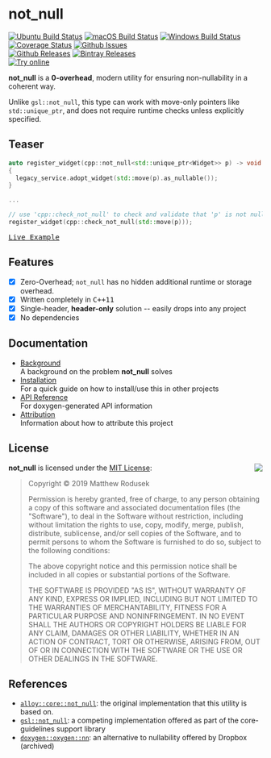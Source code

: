 # not_null

[![Ubuntu Build Status](https://github.com/bitwizeshift/not_null/workflows/Ubuntu/badge.svg?branch=master)](https://github.com/bitwizeshift/not_null/actions?query=workflow%3AUbuntu)
[![macOS Build Status](https://github.com/bitwizeshift/not_null/workflows/macOS/badge.svg?branch=master)](https://github.com/bitwizeshift/not_null/actions?query=workflow%3AmacOS)
[![Windows Build Status](https://github.com/bitwizeshift/not_null/workflows/Windows/badge.svg?branch=master)](https://github.com/bitwizeshift/not_null/actions?query=workflow%3AWindows)
[![Coverage Status](https://coveralls.io/repos/github/bitwizeshift/not_null/badge.svg?branch=master)](https://coveralls.io/github/bitwizeshift/not_null?branch=master)
[![Github Issues](https://img.shields.io/github/issues/bitwizeshift/not_null.svg)](http://github.com/bitwizeshift/not_null/issues)
<br>
[![Github Releases](https://img.shields.io/github/v/release/bitwizeshift/not_null.svg?include_prereleases)](https://github.com/bitwizeshift/not_null/releases)
[![Bintray Releases](https://api.bintray.com/packages/bitwizeshift/public-conan/NotNull%3Anot_null/images/download.svg)](https://bintray.com/bitwizeshift/public-conan/NotNull%3Anot_null/_latestVersion)
<br>
[![Try online](https://img.shields.io/badge/try-online-blue.svg)](#)

**not_null** is a **0-overhead**, modern utility for ensuring non-nullability
in a coherent way.

Unlike `gsl::not_null`, this type can work with move-only pointers like
`std::unique_ptr`, and does not require runtime checks unless explicitly
specified.

## Teaser

```cpp
auto register_widget(cpp::not_null<std::unique_ptr<Widget>> p) -> void
{
  legacy_service.adopt_widget(std::move(p).as_nullable());
}

...

// use 'cpp::check_not_null' to check and validate that 'p' is not null
register_widget(cpp::check_not_null(std::move(p)));
```

<kbd>[Live Example](#todo)</kbd>

## Features

* [x] Zero-Overhead; `not_null` has no hidden additional runtime
      or storage overhead.
* [x] Written completely in <kbd>C++11</kbd>
* [x] Single-header, **header-only** solution -- easily drops into any project
* [x] No dependencies

## Documentation

* [Background](#background) \
  A background on the problem **not_null** solves
* [Installation](doc/installing.md) \
  For a quick guide on how to install/use this in other projects
* [API Reference](https://bitwizeshift.github.io/not_null/api/latest/) \
  For doxygen-generated API information
* [Attribution](doc/legal.md) \
  Information about how to attribute this project

## License

<img align="right" src="http://opensource.org/trademarks/opensource/OSI-Approved-License-100x137.png">

**not_null** is licensed under the
[MIT License](http://opensource.org/licenses/MIT):

> Copyright &copy; 2019 Matthew Rodusek
>
> Permission is hereby granted, free of charge, to any person obtaining a copy
> of this software and associated documentation files (the "Software"), to deal
> in the Software without restriction, including without limitation the rights
> to use, copy, modify, merge, publish, distribute, sublicense, and/or sell
> copies of the Software, and to permit persons to whom the Software is
> furnished to do so, subject to the following conditions:
>
> The above copyright notice and this permission notice shall be included in all
> copies or substantial portions of the Software.
>
> THE SOFTWARE IS PROVIDED "AS IS", WITHOUT WARRANTY OF ANY KIND, EXPRESS OR
> IMPLIED, INCLUDING BUT NOT LIMITED TO THE WARRANTIES OF MERCHANTABILITY,
> FITNESS FOR A PARTICULAR PURPOSE AND NONINFRINGEMENT. IN NO EVENT SHALL THE
> AUTHORS OR COPYRIGHT HOLDERS BE LIABLE FOR ANY CLAIM, DAMAGES OR OTHER
> LIABILITY, WHETHER IN AN ACTION OF CONTRACT, TORT OR OTHERWISE, ARISING FROM,
> OUT OF OR IN CONNECTION WITH THE SOFTWARE OR THE USE OR OTHER DEALINGS IN THE
> SOFTWARE.

## References

* [`alloy::core::not_null`](https://github.com/bitwizeshift/Alloy/blob/78abb03feff35ead86888f445d48acbe72ada8c5/lib/alloy-core/include/alloy/core/utilities/not_null.hpp):
  the original implementation that this utility is based on.
* [`gsl::not_null`](https://raw.githubusercontent.com/microsoft/GSL/master/include/gsl/pointers):
  a competing implementation offered as part of the core-guidelines support
  library
* [`doxygen::oxygen::nn`](https://raw.githubusercontent.com/dropbox/nn/master/nn.hpp):
  an alternative to nullability offered by Dropbox (archived)
